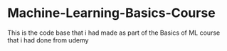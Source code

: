 # Machine-Learning-Basics-Course

This is the code base that i had made as part of the Basics of ML course that i had done from udemy
